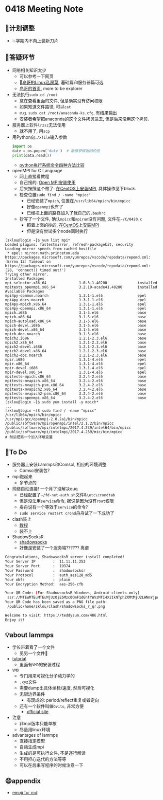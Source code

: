 # 0418 Meeting Note

## :date:计划调整
- :boom:学期内不向上装新刀片

## :book:答疑环节
- 网络相关知识太少
    - 可以参考一下网页
    - :ice_cream:[鸟哥的Linux私房菜](http://cn.linux.vbird.org/), 基础篇和服务器篇可选
    - [鸟哥的首页](https://linux.vbird.org/), more to be explorer
- 无法执行`sudo cd /root`
    - 意在查看里面的文件, 但是确实没有访问权限
    - 如果知道文件路径, 可以`cat`
    - e.g. `sudo cat /root/anaconda-ks.cfg`, 有结果输出
    - 安装者希望把anaconda的这个文件拷贝进去, 但是后来没用这个拷贝.
- 服务器上软件`lrzsz`无法使用
    - 就不用了, 用`scp`
- 用Python向`./xfile`输入参数
    ```Python
    import os
    date = os.popen('date')  # 能够获得返回的值
    print(data.read())
    ```
    - [python执行系统命令四种方法比较](https://blog.csdn.net/luckytanggu/article/details/51793218)
- openMPI for C Language
    - 网上直接看教程
    - 自己搜的: [Open MPI安装使用](http://hmli.ustc.edu.cn/doc/mpi/openmpi-install.htm)
    - 后来按照这个做了: [在CentOS上安装MPI](https://www.jianshu.com/p/57b1460c8afd), 具体操作见下block.
    - 检查位置`sudo find / -name "mpicc"`
        - 已经安装了`mpich`, 位置在`/usr/lib64/mpich/bin/mpicc`
        - 好像`openmpi`也有了
        - 已经把上面的路径加入了我自己的`.bashrc`
    - 抄写了一个文件, 确认`mpicc`和`mpirun`没有问题, 文件在`~/C/0420.c`
        - 照着上面的抄的, [在CentOS上安装MPI](https://www.jianshu.com/p/57b1460c8afd)
        - 但是没有尝试多个node同时执行
```
[zklou@login ~]$ yum list mpi*
Loaded plugins: fastestmirror, refresh-packagekit, security
Loading mirror speeds from cached hostfile
 * epel: mirror.math.princeton.edu
https://packages.microsoft.com/yumrepos/vscode/repodata/repomd.xml: [Errno 12] Timeout on https://packages.microsoft.com/yumrepos/vscode/repodata/repomd.xml: (28, 'connect() timed out!')
Trying other mirror.
Installed Packages
mpi-selector.x86_64               1.0.3-1.40200              installed
mpitests_openmpi.x86_64           3.2.19-acade41.40200       installed
Available Packages
mpi4py-common.noarch              1.3.1-1.el6                epel
mpi4py-docs.noarch                1.3.1-1.el6                epel
mpi4py-mpich.x86_64               1.3.1-1.el6                epel
mpi4py-openmpi.x86_64             1.3.1-1.el6                epel
mpich.i686                        3.1-5.el6                  base
mpich.x86_64                      3.1-5.el6                  base
mpich-autoload.x86_64             3.1-5.el6                  base
mpich-devel.i686                  3.1-5.el6                  base
mpich-devel.x86_64                3.1-5.el6                  base
mpich-doc.noarch                  3.1-5.el6                  base
mpich2.i686                       1.2.1-2.3.el6              base
mpich2.x86_64                     1.2.1-2.3.el6              base
mpich2-devel.i686                 1.2.1-2.3.el6              base
mpich2-devel.x86_64               1.2.1-2.3.el6              base
mpich2-doc.noarch                 1.2.1-2.3.el6              base
mpir.i686                         1.3.1-4.el6                epel
mpir.x86_64                       1.3.1-4.el6                epel
mpir-devel.i686                   1.3.1-4.el6                epel
mpir-devel.x86_64                 1.3.1-4.el6                epel
mpitests-mpich.x86_64             3.2.4-2.el6                base
mpitests-mvapich.x86_64           3.2.4-2.el6                base
mpitests-mvapich-psm.x86_64       3.2.4-2.el6                base
mpitests-mvapich2.x86_64          3.2.4-2.el6                base
mpitests-mvapich2-psm.x86_64      3.2.4-2.el6                base
mpitests-openmpi.x86_64           3.2.4-2.el6                base
[zklou@login ~]$ sudo yum install -y mpich*
...
[zklou@login ~]$ sudo find / -name "mpicc"
/usr/lib64/mpich/bin/mpicc
/usr/mpi/gcc/openmpi-2.0.2a1/bin/mpicc
/public/software/mpi/openmpi/intel/2.1.2/bin/mpicc
/public/software/mpi/intelmpi/2017.4.239/intel64/bin/mpicc
/public/software/mpi/intelmpi/2017.4.239/mic/bin/mpicc
# 然后把第一个加入环境变量
```

## :calendar:To Do
- 服务器上安装Lammps和Comsol, 相应的环境调整
    - Comsol安装包?
- mpi跑起来
    - 多节点的
- 网络自动连接! 一个月了没解决quq
    - 已经配置了`~/fd-net-auth.sh`文件&`\etc\crondtab`
    - 但是没法用`service`命令, 据说是因为没有`root`权限
    - 舟舟说有一个等效于`service`的命令?
    - `sudo service restart crond`舟舟试了一下成功了
- clash装上
    - [教程](https://www.mebi.me/1723.html)
    - 装不上
- ShadowSocksR
    - [shadowsocks](https://blog.hlogc.com/2019/07/17/centos-install-ssr/)
    - 好像是安装了一个服务端?????? 离谱
```bash
Congratulations, ShadowsocksR server install completed!
Your Server IP        :  11.11.11.253
Your Server Port      :  19374
Your Password         :  shadowsocksr
Your Protocol         :  auth_aes128_md5
Your obfs             :  plain
Your Encryption Method:  aes-256-cfb

Your QR Code: (For ShadowsocksR Windows, Android clients only)
 ssr://MTEuMTEuMTEuMjUzOjE5Mzc0OmF1dGhfYWVzMTI4X21kNTphZXMtMjU2LWNmYjpwbGFpbjpjMmhoWkc5M2MyOWphM055Lz9vYmZzcGFyYW09
Your QR Code has been saved as a PNG file path:
 /public/home/zklou/clash/shadowsocks_r_qr.png

Welcome to visit: https://teddysun.com/486.html
Enjoy it!
```

## :bulb:about lammps
- 学长带着看了一个文件
    - 见另一个文件:rocket:
- [tutorial](https://lammps.sandia.gov/tutorials/sor13/SoR_02-Getting_Started.pdf)
    - 里面有`VMD`的安装过程
- `VMD`
    - 专门用来可视化分子动力学的
    - `.xyz`文件
    - 需要dump出具体坐标/速度, 然后可视化
    - 无限边界条件
        - 有现成的: period/reflect重复或者定向
    - 还有一个软件叫做`Ovito`, 非常方便
        - [official site](https://www.ovito.org/)
- 注意
    - 非mpi版本只能单核
    - 尽量用linux环境
- advantages of lammps
    - 直接指定模型
    - 自动生成mpi
    - 生成的是可执行文件, 不是逐行解读
    - 不用担心迭代的方法等等
    - 可以在后来写程序的时候注意一下

## :smile:appendix
- [emoji for md](https://gist.github.com/rxaviers/7360908)

